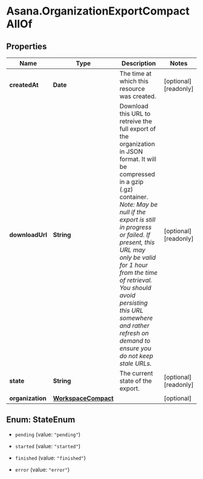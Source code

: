 # Asana.OrganizationExportCompactAllOf

## Properties

Name | Type | Description | Notes
------------ | ------------- | ------------- | -------------
**createdAt** | **Date** | The time at which this resource was created. | [optional] [readonly] 
**downloadUrl** | **String** | Download this URL to retreive the full export of the organization in JSON format. It will be compressed in a gzip (.gz) container.  *Note: May be null if the export is still in progress or failed.  If present, this URL may only be valid for 1 hour from the time of retrieval. You should avoid persisting this URL somewhere and rather refresh on demand to ensure you do not keep stale URLs.* | [optional] [readonly] 
**state** | **String** | The current state of the export. | [optional] [readonly] 
**organization** | [**WorkspaceCompact**](WorkspaceCompact.md) |  | [optional] 



## Enum: StateEnum


* `pending` (value: `"pending"`)

* `started` (value: `"started"`)

* `finished` (value: `"finished"`)

* `error` (value: `"error"`)




